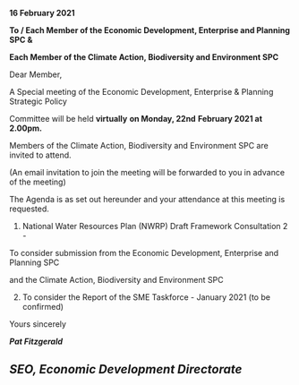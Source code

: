**16 February 2021**

**To / Each Member of the Economic Development, Enterprise and Planning SPC &**

**Each Member of the Climate Action, Biodiversity and Environment SPC**

Dear Member,

A Special meeting of the Economic Development, Enterprise & Planning Strategic Policy

Committee will be held **virtually** **on Monday, 22nd** **February 2021 at 2.00pm.**

Members of the Climate Action, Biodiversity and Environment SPC are invited to attend.

(An email invitation to join the meeting will be forwarded to you in advance of the meeting)

The Agenda is as set out hereunder and your attendance at this meeting is requested.

1. National Water Resources Plan (NWRP) Draft Framework Consultation 2 -

To consider submission from the Economic Development, Enterprise and Planning SPC

and the Climate Action, Biodiversity and Environment SPC

2. To consider the Report of the SME Taskforce - January 2021 (to be confirmed)

Yours sincerely

***Pat Fitzgerald***

***SEO, Economic Development Directorate***
---
